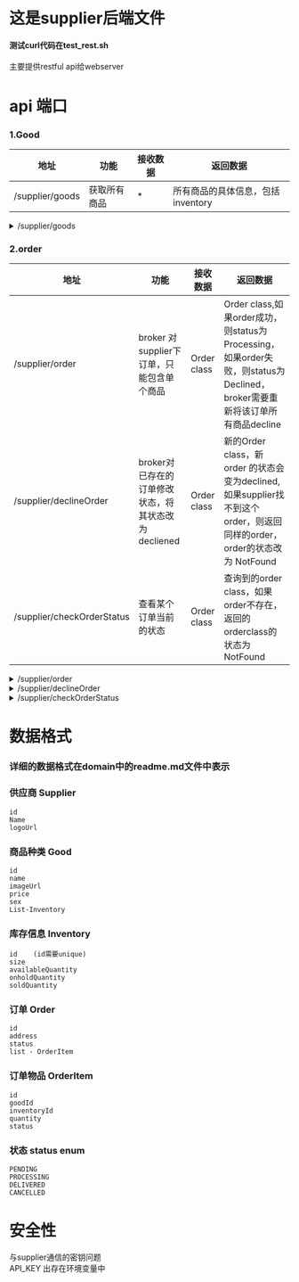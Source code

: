 # 这是supplier后端文件
#### 测试curl代码在test_rest.sh
主要提供restful api给webserver

# api 端口
### 1.Good

| 地址              | 功能                           | 接收数据    | 返回数据                                                                                     | 
|-----------------|------------------------------|---------|------------------------------------------------------------------------------------------|
| /supplier/goods | 获取所有商品                       | *       | 所有商品的具体信息，包括inventory                                                                    |

<details>
<summary>/supplier/goods</summary>
1./supplier/goods
发送数据：空  

接受数据：获取商品信息。。。。。
[ {
  "id" : "5268203c-de76-4921-a3e3-439db69c462a",
  "name" : "AJ1 black red",
  "imageUrl" : "https://files.oaiusercontent.com/file-LRtWJrcTkbMmABUiuBdgfjse?se=2024-05-07T16%3A34%3A58Z&sp=r&sv=2021-08-06&sr=b&rscc=max-age%3D31536000%2C%20immutable&rscd=attachment%3B%20filename%3D0344fafc-d2f9-4fe5-82c9-61e8934db8d3.webp&sig=jDfysOcMXkOYEJzWepocKEj/wTyKENuguhG4LmnYFTs%3D",
  "price" : 100.0,
  "sex" : "Male",
  "inventories" : [ {
    "id" : 1,
    "shoesSize" : 41,
    "availableQuantity" : 5,
    "onholdQuantity" : 5,
    "soldQuantity" : 1
  } ]
}, {
  "id" : "6268203c-de76-4921-a3e3-439db69c462a",
  "name" : "AJ10 white",
  "imageUrl" : "",
  "price" : 200.0,
  "sex" : "female",
  "inventories" : [ {
    "id" : 2,
    "shoesSize" : 36,
    "availableQuantity" : 32,
    "onholdQuantity" : 2,
    "soldQuantity" : 1
  } ]
} ]

</details>


### 2.order
| 地址              | 功能                                            | 接收数据        | 返回数据                                                                                          | 
|-----------------|-----------------------------------------------|-------------|-----------------------------------------------------------------------------------------------|
| /supplier/order | broker 对supplier下订单，只能包含单个商品                  | Order class | Order class,如果order成功，则status为Processing，如果order失败，则status为Declined，broker需要重新将该订单所有商品decline |
|/supplier/declineOrder| broker对已存在的订单修改状态，将其状态改为decliened | Order class | 新的Order class，新order 的状态会变为declined, 如果supplier找不到这个order，则返回同样的order，order的状态改为 NotFound     |
|/supplier/checkOrderStatus|查看某个订单当前的状态|Order class| 查询到的order class，如果order不存在，返回的orderclass的状态为NotFound|
<details>
<summary>/supplier/order</summary>
发送数据:
curl -X GET "http://localhost:8081/supplier/order" \
    -H "Content-Type: application/json" \
    -d '{
        "orderId": "some-unique-id",
        "goodsId": "5268203c-de76-4921-a3e3-439db69c462a",
        "inventoryId": 1,
        "quantity": 5
    }'

接收数据：
添加order
{
"success" : true,
"orderId" : "some-unique-id",
"goodsId" : "5268203c-de76-4921-a3e3-439db69c462a",
"address" : null,
"status" : "PROCESSING",
"inventoryId" : 1,
"quantity" : 5
}
添加order,orderID已经存在（重复）
{
"success" : false,
"orderId" : "0a5fdc4a-5c2f-4ce2-b0b7-4ab52a67e233",
"goodsId" : "5268203c-de76-4921-a3e3-439db69c462a",
"address" : null,
"status" : "ALREADYEXIST",
"inventoryId" : 1,
"quantity" : 5
}
</details>

<details>
<summary> /supplier/declineOrder </summary>
发送数据：
curl -X GET "http://localhost:8081/supplier/declineOrder" \
    -H "Content-Type: application/json" \
    -d '{
        "orderId": "some-unique-id"
    }'

接收数据：
declien order，order存在
{
"success" : true,
"orderId" : "some-unique-id",
"goodsId" : "5268203c-de76-4921-a3e3-439db69c462a",
"address" : null,
"status" : "DECLINED",
"inventoryId" : 1,
"quantity" : 5
}declien order，order不存在
{
"success" : false,
"orderId" : "order-id-to-decline",
"goodsId" : null,
"address" : null,
"status" : "NOTFOUND",
"inventoryId" : 0,
"quantity" : 0
}
</details>


<details>
<summary>/supplier/checkOrderStatus</summary>
发送数据：
curl -X GET "http://localhost:8081/supplier/checkOrderStatus" \
    -H "Content-Type: application/json" \
    -d '{
        "orderId": "some-unique-id"
    }'
接收数据：
查询order， order存在
{
  "success" : true,
  "orderId" : "some-unique-id",
  "goodsId" : "5268203c-de76-4921-a3e3-439db69c462a",
  "address" : null,
  "status" : "DECLINED",
  "inventoryId" : 1,
  "quantity" : 5
}\n 查询order，order不存在
{
  "success" : false,
  "orderId" : "order-id-to-check",
  "goodsId" : null,
  "address" : null,
  "status" : "NOTFOUND",
  "inventoryId" : 0,
  "quantity" : 0
}
</details>

# 数据格式
### 详细的数据格式在domain中的readme.md文件中表示
### 供应商 Supplier
    id
    Name
    logoUrl

### 商品种类 Good
    id
    name
    imageUrl
    price
    sex
    List-Inventory

### 库存信息 Inventory
    id    (id需要unique)
    size
    availableQuantity
    onholdQuantity
    soldQuantity

### 订单 Order
    id
    address
    status
    list - OrderItem

### 订单物品 OrderItem
    id
    goodId
    inventoryId
    quantity
    status

### 状态 status    enum
    PENDING
    PROCESSING
    DELIVERED
    CANCELLED



# 安全性
与supplier通信的密钥问题  
API_KEY 出存在环境变量中
